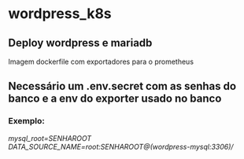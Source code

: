 # wordpress_k8s
## Deploy wordpress e mariadb <br />
Imagem dockerfile com exportadores para o prometheus <br />
## Necessário um .env.secret com as senhas do banco e a env do exporter usado no banco <br />
### Exemplo:<br /><i>
mysql_root=SENHAROOT<br />
DATA_SOURCE_NAME=root:SENHAROOT@(wordpress-mysql:3306)/</i>